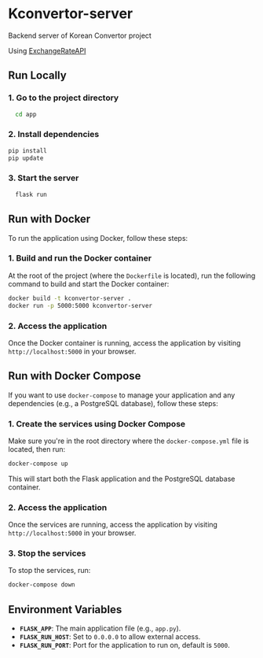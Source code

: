 
# Kconvertor-server

Backend server of Korean Convertor project

Using [ExchangeRateAPI](https://www.exchangerate-api.com/)

## Run Locally

### 1. Go to the project directory

```bash
  cd app
```

### 2. Install dependencies

```bash
pip install
pip update
```

### 3. Start the server

```bash
  flask run
```

## Run with Docker

To run the application using Docker, follow these steps:

### 1. Build and run the Docker container

At the root of the project (where the `Dockerfile` is located), run the following command to build and start the Docker container:

```bash
docker build -t kconvertor-server .
docker run -p 5000:5000 kconvertor-server
```

### 2. Access the application

Once the Docker container is running, access the application by visiting `http://localhost:5000` in your browser.

## Run with Docker Compose

If you want to use `docker-compose` to manage your application and any dependencies (e.g., a PostgreSQL database), follow these steps:

### 1. Create the services using Docker Compose

Make sure you're in the root directory where the `docker-compose.yml` file is located, then run:

```bash
docker-compose up
```

This will start both the Flask application and the PostgreSQL database container.

### 2. Access the application

Once the services are running, access the application by visiting `http://localhost:5000` in your browser.

### 3. Stop the services

To stop the services, run:

```bash
docker-compose down
```

## Environment Variables

- **`FLASK_APP`**: The main application file (e.g., `app.py`).
- **`FLASK_RUN_HOST`**: Set to `0.0.0.0` to allow external access.
- **`FLASK_RUN_PORT`**: Port for the application to run on, default is `5000`.